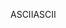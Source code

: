 <span data-ttu-id="7b671-101">ASCII</span><span class="sxs-lookup"><span data-stu-id="7b671-101">ASCII</span></span>